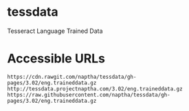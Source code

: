 # tessdata
Tesseract Language Trained Data


# Accessible URLs

    https://cdn.rawgit.com/naptha/tessdata/gh-pages/3.02/eng.traineddata.gz
    http://tessdata.projectnaptha.com/3.02/eng.traineddata.gz
    https://raw.githubusercontent.com/naptha/tessdata/gh-pages/3.02/eng.traineddata.gz
    
